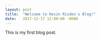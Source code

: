 ```yaml
---
layout: post
title:  "Welcome to Kevin Risden's Blog!"
date:   2017-12-17 12:00:00 -0600
---
```

This is my first blog post.


